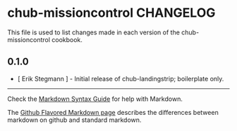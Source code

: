chub-missioncontrol CHANGELOG
=============================

This file is used to list changes made in each version of the chub-missioncontrol cookbook.

0.1.0
-----
- [ Erik Stegmann ] - Initial release of chub-landingstrip; boilerplate only.

- - -
Check the [Markdown Syntax Guide](http://daringfireball.net/projects/markdown/syntax) for help with Markdown.

The [Github Flavored Markdown page](http://github.github.com/github-flavored-markdown/) describes the differences between markdown on github and standard markdown.
